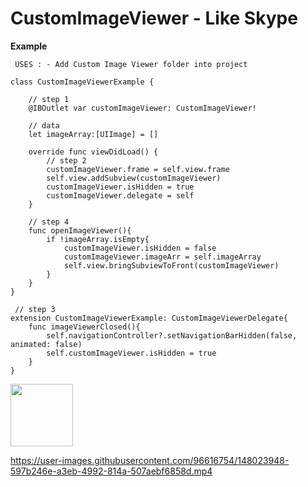 # CustomImageViewer - Like Skype

**Example**

```
 USES : - Add Custom Image Viewer folder into project
 
class CustomImageViewerExample {
 
    // step 1
    @IBOutlet var customImageViewer: CustomImageViewer!
    
    // data
    let imageArray:[UIImage] = []
    
    override func viewDidLoad() {
        // step 2
        customImageViewer.frame = self.view.frame
        self.view.addSubview(customImageViewer)
        customImageViewer.isHidden = true
        customImageViewer.delegate = self
    }
    
    // step 4
    func openImageViewer(){
        if !imageArray.isEmpty{
            customImageViewer.isHidden = false
            customImageViewer.imageArr = self.imageArray
            self.view.bringSubviewToFront(customImageViewer)
        }
    }
}

 // step 3
extension CustomImageViewerExample: CustomImageViewerDelegate{
    func imageViewerClosed(){
        self.navigationController?.setNavigationBarHidden(false, animated: false)
        self.customImageViewer.isHidden = true
    }
}

```

<img src=https://user-images.githubusercontent.com/96616754/148023932-96947599-de6f-46e9-b2bf-72d9a5ac0ef6.PNG width="100" height="100">

https://user-images.githubusercontent.com/96616754/148023948-597b246e-a3eb-4992-814a-507aebf6858d.mp4

